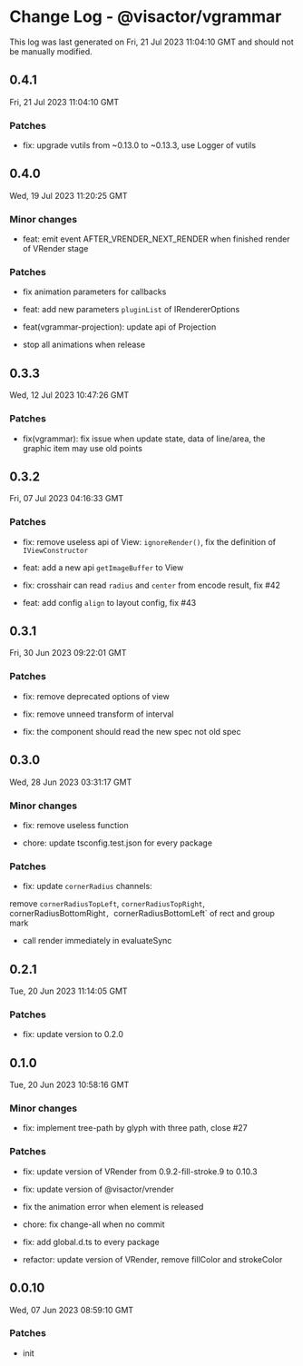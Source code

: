 # Change Log - @visactor/vgrammar

This log was last generated on Fri, 21 Jul 2023 11:04:10 GMT and should not be manually modified.

## 0.4.1
Fri, 21 Jul 2023 11:04:10 GMT

### Patches

- fix: upgrade vutils from ~0.13.0 to ~0.13.3, use Logger of vutils



## 0.4.0
Wed, 19 Jul 2023 11:20:25 GMT

### Minor changes

- feat: emit event AFTER_VRENDER_NEXT_RENDER when finished render of VRender stage



### Patches

- fix animation parameters for callbacks
- feat: add new parameters `pluginList` of IRendererOptions


- feat(vgrammar-projection): update api of Projection


- stop all animations when release

## 0.3.3
Wed, 12 Jul 2023 10:47:26 GMT

### Patches

- fix(vgrammar): fix issue when update state, data of line/area, the graphic item may use old points



## 0.3.2
Fri, 07 Jul 2023 04:16:33 GMT

### Patches

- fix: remove useless api of View: `ignoreRender()`, fix the definition of `IViewConstructor`
- feat: add a new api `getImageBuffer` to View


- fix: crosshair can read `radius` and `center` from encode result, fix #42


- feat: add config `align` to layout config, fix #43



## 0.3.1
Fri, 30 Jun 2023 09:22:01 GMT

### Patches

- fix: remove deprecated options of view


- fix: remove unneed transform of interval


- fix: the component should read the new spec not old spec

## 0.3.0
Wed, 28 Jun 2023 03:31:17 GMT

### Minor changes

- fix: remove useless function


- chore: update tsconfig.test.json for every package



### Patches

- fix: update `cornerRadius` channels:

remove `cornerRadiusTopLeft`, `cornerRadiusTopRight`,
cornerRadiusBottomRight`, `cornerRadiusBottomLeft`
of rect and group mark


- call render immediately in evaluateSync

## 0.2.1
Tue, 20 Jun 2023 11:14:05 GMT

### Patches

- fix: update version to 0.2.0



## 0.1.0
Tue, 20 Jun 2023 10:58:16 GMT

### Minor changes

- fix: implement tree-path by glyph with three path, close #27

### Patches

- fix: update version of VRender from 0.9.2-fill-stroke.9 to 0.10.3
- fix: update version of @visactor/vrender
- fix the animation error when element is released
- chore: fix change-all when no commit


- fix: add global.d.ts to every package


- refactor: update version of VRender, remove fillColor and strokeColor

## 0.0.10
Wed, 07 Jun 2023 08:59:10 GMT

### Patches

- init

